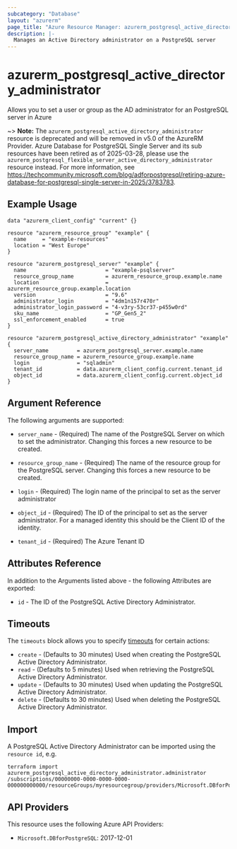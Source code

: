 ```yaml
---
subcategory: "Database"
layout: "azurerm"
page_title: "Azure Resource Manager: azurerm_postgresql_active_directory_administrator"
description: |-
  Manages an Active Directory administrator on a PostgreSQL server
---
```


# azurerm_postgresql_active_directory_administrator

Allows you to set a user or group as the AD administrator for an PostgreSQL server in Azure

~> **Note:** The `azurerm_postgresql_active_directory_administrator` resource is deprecated and will be removed in v5.0 of the AzureRM Provider. Azure Database for PostgreSQL Single Server and its sub resources have been retired as of 2025-03-28, please use the `azurerm_postgresql_flexible_server_active_directory_administrator` resource instead. For more information, see https://techcommunity.microsoft.com/blog/adforpostgresql/retiring-azure-database-for-postgresql-single-server-in-2025/3783783.

## Example Usage

```hcl
data "azurerm_client_config" "current" {}

resource "azurerm_resource_group" "example" {
  name     = "example-resources"
  location = "West Europe"
}

resource "azurerm_postgresql_server" "example" {
  name                         = "example-psqlserver"
  resource_group_name          = azurerm_resource_group.example.name
  location                     = azurerm_resource_group.example.location
  version                      = "9.6"
  administrator_login          = "4dm1n157r470r"
  administrator_login_password = "4-v3ry-53cr37-p455w0rd"
  sku_name                     = "GP_Gen5_2"
  ssl_enforcement_enabled      = true
}

resource "azurerm_postgresql_active_directory_administrator" "example" {
  server_name         = azurerm_postgresql_server.example.name
  resource_group_name = azurerm_resource_group.example.name
  login               = "sqladmin"
  tenant_id           = data.azurerm_client_config.current.tenant_id
  object_id           = data.azurerm_client_config.current.object_id
}
```

## Argument Reference

The following arguments are supported:

* `server_name` - (Required) The name of the PostgreSQL Server on which to set the administrator. Changing this forces a new resource to be created.

* `resource_group_name` - (Required) The name of the resource group for the PostgreSQL server. Changing this forces a new resource to be created.

* `login` - (Required) The login name of the principal to set as the server administrator

* `object_id` - (Required) The ID of the principal to set as the server administrator. For a managed identity this should be the Client ID of the identity.

* `tenant_id` - (Required) The Azure Tenant ID

## Attributes Reference

In addition to the Arguments listed above - the following Attributes are exported:

* `id` - The ID of the PostgreSQL Active Directory Administrator.

## Timeouts

The `timeouts` block allows you to specify [timeouts](https://www.terraform.io/language/resources/syntax#operation-timeouts) for certain actions:

* `create` - (Defaults to 30 minutes) Used when creating the PostgreSQL Active Directory Administrator.
* `read` - (Defaults to 5 minutes) Used when retrieving the PostgreSQL Active Directory Administrator.
* `update` - (Defaults to 30 minutes) Used when updating the PostgreSQL Active Directory Administrator.
* `delete` - (Defaults to 30 minutes) Used when deleting the PostgreSQL Active Directory Administrator.

## Import

A PostgreSQL Active Directory Administrator can be imported using the `resource id`, e.g.

```shell
terraform import azurerm_postgresql_active_directory_administrator.administrator /subscriptions/00000000-0000-0000-0000-000000000000/resourceGroups/myresourcegroup/providers/Microsoft.DBforPostgreSQL/servers/myserver
```

## API Providers
<!-- This section is generated, changes will be overwritten -->
This resource uses the following Azure API Providers:

* `Microsoft.DBforPostgreSQL`: 2017-12-01
